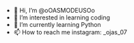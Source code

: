 - 👋 Hi, I’m @oOASMODEUSOo
- 👀 I’m interested in learning coding
- 🌱 I’m currently learning Python
- 📫 How to reach me instagram: _ojas_07
<!---
oOASMODEUSOo/oOASMODEUSOo is a ✨ special ✨ repository because its `README.md` (this file) appears on your GitHub profile.
You can click the Preview link to take a look at your changes.
--->
